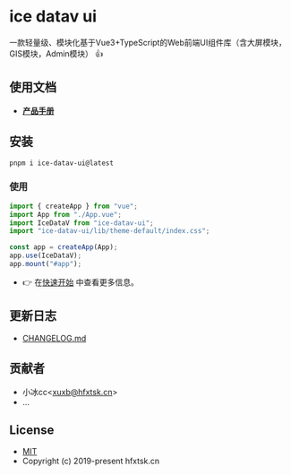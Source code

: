 # ice datav ui

一款轻量级、模块化基于Vue3+TypeScript的Web前端UI组件库（含大屏模块，GIS模块，Admin模块） 👍


## 使用文档

- **[产品手册](http://datav.hfxtsk.cn/)**

## 安装

```Basic
pnpm i ice-datav-ui@latest
```

### 使用

```JavaScript
import { createApp } from "vue";
import App from "./App.vue";
import IceDataV from "ice-datav-ui";
import "ice-datav-ui/lib/theme-default/index.css";

const app = createApp(App);
app.use(IceDataV);
app.mount("#app");
```

- 👉 在[快速开始](http://datav.hfxtsk.cn/doc/start) 中查看更多信息。

## 更新日志

- [CHANGELOG.md](./CHANGELOG.md)

## 贡献者

- 小冰cc\<xuxb@hfxtsk.cn\>
- ...

## License

- [MIT](./LICENSE)
- Copyright (c) 2019-present hfxtsk.cn
